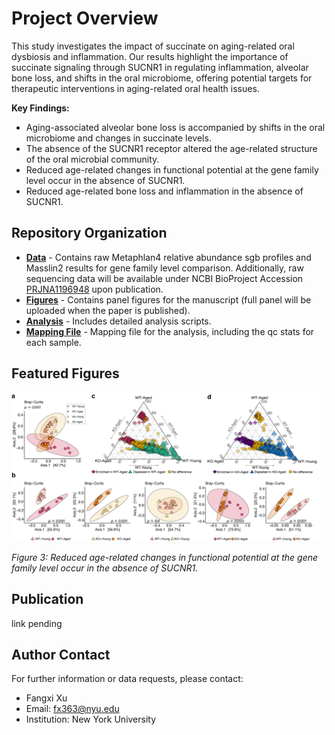 # Project Overview

This study investigates the impact of succinate on aging-related oral dysbiosis and inflammation. Our results highlight the importance of succinate signaling through SUCNR1 in regulating inflammation, alveolar bone loss, and shifts in the oral microbiome, offering potential targets for therapeutic
interventions in aging-related oral health issues.

**Key Findings:**

- Aging-associated alveolar bone loss is accompanied by shifts in the oral microbiome
and changes in succinate levels.
- The absence of the SUCNR1 receptor altered the age-related structure of the oral
microbial community.
- Reduced age-related changes in functional potential at the gene family level occur in
the absence of SUCNR1.
- Reduced age-related bone loss and inflammation in the absence of SUCNR1.

## Repository Organization

- **[Data](/data)** - Contains raw Metaphlan4 relative abundance sgb profiles and Masslin2 results for gene family level comparison. Additionally, raw sequencing data will be available under NCBI BioProject Accession [PRJNA1196948](https://www.ncbi.nlm.nih.gov/bioproject/PRJNA1196948) upon publication.
- **[Figures](/figures)** - Contains panel figures for the manuscript (full panel will be uploaded when the paper is published).
- **[Analysis](/analysis)** - Includes detailed analysis scripts.
- **[Mapping File](/data/mapping_250k_w_qc.xlsx)** - Mapping file for the analysis, including the qc stats for each sample.

## Featured Figures

![Figure 3](/figures/Figure3_final_submission.png)

*Figure 3: Reduced age-related changes in functional potential at the gene family level occur in
the absence of SUCNR1.*

## Publication

link pending

## Author Contact

For further information or data requests, please contact:
- Fangxi Xu
- Email: fx363@nyu.edu
- Institution: New York University




